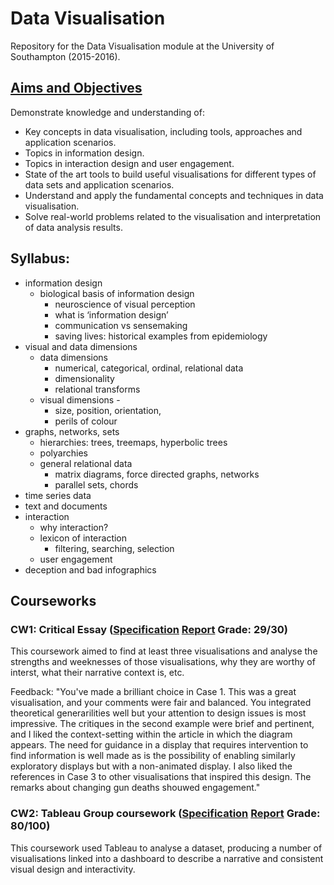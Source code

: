 # Data Visualisation
Repository for the Data Visualisation module at the University of Southampton (2015-2016). 

## [Aims and Objectives](https://secure.ecs.soton.ac.uk/module/1617/COMP6234/36398/syllabus)

Demonstrate knowledge and understanding of: 

 * Key concepts in data visualisation, including tools, approaches and application scenarios. 
 * Topics in information design.
 * Topics in interaction design and user engagement. 
 * State of the art tools to build useful visualisations for different types of data sets and application scenarios. 
 * Understand and apply the fundamental concepts and techniques in data visualisation. 
 * Solve real-world problems related to the visualisation and interpretation of data analysis results. 

## Syllabus:
 
 * information design
	 * biological basis of information design
		 * neuroscience of visual perception
		 * what is ‘information design’
		 * communication vs sensemaking
		 * saving lives: historical examples from epidemiology
 * visual and data dimensions
	 * data dimensions
		 * numerical, categorical, ordinal, relational data
		 * dimensionality
		 * relational transforms
	 * visual dimensions -
		 * size, position, orientation,
		 * perils of colour
 * graphs, networks, sets
	 * hierarchies: trees, treemaps, hyperbolic trees
	 * polyarchies
	 * general relational data
		 * matrix diagrams, force directed graphs, networks
		 * parallel sets, chords
 * time series data
 * text and documents
 * interaction
	 * why interaction?
	 * lexicon of interaction
 		 * filtering,  searching, selection
	 * user engagement
 * deception and bad infographics

## Courseworks

### CW1: Critical Essay ([Specification](https://github.com/alunmeredith/DataVisualisation/blob/master/IndividualCoursework/Specification.pdf) [Report](https://github.com/alunmeredith/DataVisualisation/blob/master/IndividualCoursework/report.pdf) Grade: 29/30)

This coursework aimed to find at least three visualisations and analyse the strengths and weeknesses of those visualisations, why they are worthy of interst, what their narrative context is, etc. 

Feedback:
"You've made a brilliant choice in Case 1.  This was a great visualisation, and your comments were fair and balanced.  You integrated theoretical generarilities well but your attention to design issues is most impressive.  The critiques in the second example were brief and pertinent, and I liked the context-setting within the article in which the diagram appears.  The need for guidance in a display that requires intervention to find information is well made as is the possibility of enabling similarly exploratory displays but with a non-animated display. I also liked the references in Case 3 to other visualisations that inspired this design.  The remarks about changing gun deaths shouwed engagement."

### CW2: Tableau Group coursework ([Specification](https://github.com/alunmeredith/DataVisualisation/blob/master/TableuxCoursework/Specification.pdf) [Report](https://github.com/alunmeredith/DataVisualisation/blob/master/TableuxCoursework/report.pdf) Grade: 80/100)
This coursework used Tableau to analyse a dataset, producing a number of visualisations linked into a dashboard to describe a narrative and consistent visual design and interactivity. 